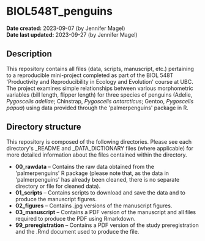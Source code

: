 # BIOL548T_penguins

**Date created:** 2023-09-07 (by Jennifer Magel)  
**Date last updated:** 2023-09-27 (by Jennifer Magel)

## Description
This repository contains all files (data, scripts, manuscript, etc.) pertaining to a reproducible mini-project completed as part of the BIOL 548T 'Productivity and Reproducibility in Ecology and Evolution' course at UBC. The project examines simple relationships between various morphometric variables (bill length, flipper length) for three species of penguins (Adelie, _Pygoscelis adeliae_; Chinstrap, _Pygoscelis antarcticus_; Gentoo, _Pygoscelis papua_) using data provided through the 'palmerpenguins' package in R.

## Directory structure
This repository is composed of the following directories. Please see each directory's _README and _DATA_DICTIONARY files (where applicable) for more detailed information about the files contained within the directory.

* **00_rawdata** – Contains the raw data obtained from the 'palmerpenguins' R package (please note that, as the data in 'palmerpenguins' has already been cleaned, there is no separate directory or file for cleaned data).  
* **01_scripts** – Contains scripts to download and save the data and to produce the manuscript figures.  
* **02_figures** – Contains .jpg versions of the manuscript figures.  
* **03_manuscript** – Contains a PDF version of the manuscript and all files required to produce the PDF using Rmarkdown.
* **99_preregistration** – Contains a PDF version of the study preregistration and the .Rmd document used to produce the file.
